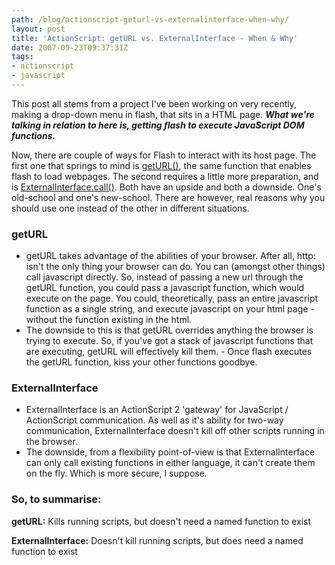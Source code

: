 ```yaml
---
path: /blog/actionscript-geturl-vs-externalinterface-when-why/
layout: post
title: 'ActionScript: getURL vs. ExternalInterface - When & Why'
date: 2007-09-23T09:37:31Z
tags:
- actionscript
- javascript
---
```


This post all stems from a project I've been working on very recently, making a drop-down menu in flash, that sits in a HTML page. _**What we're talking in relation to here is, getting flash to execute JavaScript DOM functions.**_

Now, there are couple of ways for Flash to interact with its host page. The first one that springs to mind is [getURL()](http://livedocs.adobe.com/flash/8/main/wwhelp/wwhimpl/common/html/wwhelp.htm?context=LiveDocs_Parts&file=00001730.html "Open link in a new window"), the same function that enables flash to load webpages. The second requires a little more preparation, and is [ExternalInterface.call()](http://livedocs.adobe.com/flash/8/main/wwhelp/wwhimpl/common/html/wwhelp.htm?context=LiveDocs_Parts&file=00002200.html "Open link in a new window"). Both have an upside and both a downside. One's old-school and one's new-school. There are however, real reasons why you should use one instead of the other in different situations.

### getURL

*   getURL takes advantage of the abilities of your browser. After all, http: isn't the only thing your browser can do. You can (amongst other things) call javascript directly. So, instead of passing a new url through the getURL function, you could pass a javascript function, which would execute on the page. You could, theoretically, pass an entire javascript function as a single string, and execute javascript on your html page - without the function existing in the html.
*   The downside to this is that getURL overrides anything the browser is trying to execute. So, if you've got a stack of javascript functions that are executing, getURL will effectively kill them. - Once flash executes the getURL function, kiss your other functions goodbye.

### ExternalInterface

*   ExternalInterface is an ActionScript 2 'gateway' for JavaScript / ActionScript communication. As well as it's ability for two-way communication, ExternalInterface doesn't kill off other scripts running in the browser.
*   The downside, from a flexibility point-of-view is that ExternalInterface can only call existing functions in either language, it can't create them on the fly. Which is more secure, I suppose.

### So, to summarise:

**getURL:** Kills running scripts, but doesn't need a named function to exist

**ExternalInterface:** Doesn't kill running scripts, but does need a named function to exist